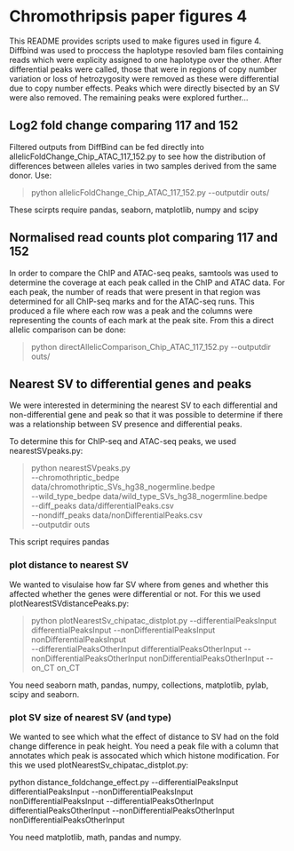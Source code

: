 # Chromothripsis paper figures 4

This README provides scripts used to make figures used in figure 4. Diffbind was used to proccess the haplotype resovled bam files containing reads which were explicity assigned to one haplotype over the other. After differential peaks were called, those that were in regions of copy number variation or loss of hetrozygosity were removed as these were differential due to copy number effects. Peaks which were directly bisected by an SV were also removed. The remaining peaks were explored further... 

## Log2 fold change comparing 117 and 152

Filtered outputs from DiffBind can be fed directly into allelicFoldChange_Chip_ATAC_117_152.py to see how the distribution of differences between alleles varies in two samples derived from the same donor. Use:

> python allelicFoldChange_Chip_ATAC_117_152.py --outputdir outs/

These scirpts require pandas, seaborn, matplotlib, numpy and scipy

## Normalised read counts plot comparing 117 and 152

In order to compare the ChIP and ATAC-seq peaks, samtools was used to determine the coverage at each peak called in the ChIP and ATAC data. For each peak, the number of reads that were present in that region was determined for all ChIP-seq marks and for the ATAC-seq runs. This produced a file where each row was a peak and the columns were representing the counts of each mark at the peak site. From this a direct allelic comparison can be done:

> python directAllelicComparison_Chip_ATAC_117_152.py  --outputdir outs/


## Nearest SV to differential genes and peaks

We were interested in determining the nearest SV to each differential and non-differential gene and peak so that it was possible to determine if there was a relationship between SV presence and differential peaks. 


To determine this for ChIP-seq and ATAC-seq peaks, we used nearestSVpeaks.py:
> python nearestSVpeaks.py  \
> --chromothriptic_bedpe data/chromothriptic_SVs_hg38_nogermline.bedpe \
> --wild_type_bedpe data/wild_type_SVs_hg38_nogermline.bedpe \
> --diff_peaks data/differentialPeaks.csv \
> --nondiff_peaks data/nonDifferentialPeaks.csv \
> --outputdir outs

This script requires pandas 

### plot distance to nearest SV

We wanted to visulaise how far SV where from genes and whether this affected whether the genes were differential or not. For this we used plotNearestSVdistancePeaks.py:

> python plotNearestSv_chipatac_distplot.py  --differentialPeaksInput differentialPeaksInput --nonDifferentialPeaksInput nonDifferentialPeaksInput \
    --differentialPeaksOtherInput differentialPeaksOtherInput --nonDifferentialPeaksOtherInput nonDifferentialPeaksOtherInput --on_CT on_CT

You need seaborn math, pandas, numpy, collections, matplotlib, pylab, scipy and seaborn.

### plot SV size of nearest SV (and type)

We wanted to see which what the effect of distance to SV had on the fold change difference in peak height. You need a peak file with a column that annotates which peak is assocated which which histone modification. For this we used plotNearestSv_chipatac_distplot.py:

python distance_foldchange_effect.py  --differentialPeaksInput differentialPeaksInput --nonDifferentialPeaksInput nonDifferentialPeaksInput --differentialPeaksOtherInput differentialPeaksOtherInput --nonDifferentialPeaksOtherInput nonDifferentialPeaksOtherInput

You need matplotlib, math, pandas and numpy.
